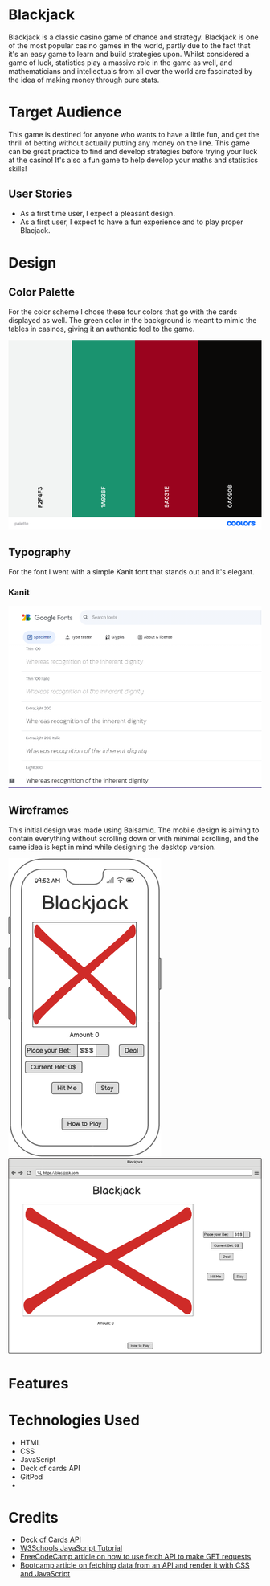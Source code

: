 # Blackjack

Blackjack is a classic casino game of chance and strategy. Blackjack is one of the most popular casino games in the world, partly due to the fact that it's an easy game to learn and build strategies upon. Whilst considered a game of luck, statistics play a massive role in the game as well, and mathematicians and intellectuals from all over the world are fascinated by the idea of making money through pure stats.


# Target Audience

This game is destined for anyone who wants to have a little fun, and get the thrill of betting without actually putting any money on the line. This game can be great practice to find and develop strategies before trying your luck at the casino! It's also a fun game to help develop your maths and statistics skills!

## User Stories

* As a first time user, I expect a pleasant design.
* As a first user, I expect to have a fun experience and to play proper Blacjack.

# Design

## Color Palette
For the color scheme I chose these four colors that go with the cards displayed as well. The green color in the background is meant to mimic the tables in casinos, giving it an authentic feel to the game.

![Color scheme](assets/images/documentation/palette-blackjack.png)

## Typography

For the font I went with a simple Kanit font that stands out and it's elegant.

### Kanit
![Font family](assets/images/documentation/kanit-font-family.png)

## Wireframes

This initial design was made using Balsamiq. The mobile design is aiming to contain everything without scrolling down or with minimal scrolling, and the same idea is kept in mind while designing the desktop version.

![Wireframe for mobile version](assets/images/documentation/blackjack-wireframe-mobile.png)
![Wireframe for desktop version](assets/images/documentation/blackjack-game-desktop.png)

# Features

# Technologies Used

* HTML
* CSS
* JavaScript
* Deck of cards API
* GitPod
* 
# Credits

* [Deck of Cards API](https://www.deckofcardsapi.com/)
* [W3Schools JavaScript Tutorial](https://www.w3schools.com/js/default.asp)
* [FreeCodeCamp article on how to use fetch API to make GET requests](https://www.freecodecamp.org/news/make-api-calls-in-javascript/#how-to-use-the-fetch-api-for-get-requests)
* [Bootcamp article on fetching data from an API and render it with CSS and JavaScript](https://bootcamp.uxdesign.cc/fetch-data-from-a-sample-api-and-render-it-in-a-card-using-javascript-and-css-step-by-step-guide-332bd4b70346)
